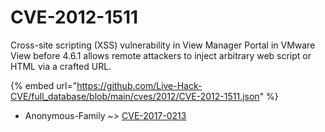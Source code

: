 # CVE-2012-1511

Cross-site scripting (XSS) vulnerability in View Manager Portal in VMware View before 4.6.1 allows remote attackers to inject arbitrary web script or HTML via a crafted URL.

{% embed url="https://github.com/Live-Hack-CVE/full_database/blob/main/cves/2012/CVE-2012-1511.json" %}


* Anonymous-Family ~> [CVE-2017-0213](https://zeste.alice-snow.ru/2012/database/cve-2012-1511/cve-2017-0213-anonymous-family)